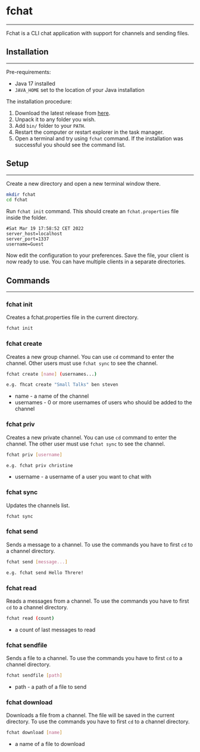# fchat

-----------

Fchat is a CLI chat application with support for channels and sending files.

## Installation

-----------
Pre-requirements:

- Java 17 installed
- `JAVA_HOME` set to the location of your Java installation

The installation procedure:

1. Download the latest release from [here]().
2. Unpack it to any folder you wish.
3. Add `bin/` folder to your `PATH`.
4. Restart the computer or restart explorer in the task manager.
5. Open a terminal and try using `fchat` command. If the installation was successful you should see the command list.

## Setup

-----------

Create a new directory and open a new terminal window there.

```bash
mkdir fchat 
cd fchat
```

Run `fchat init` command. This should create an `fchat.properties` file inside the folder.

```properties
#Sat Mar 19 17:58:52 CET 2022
server_host=localhost
server_port=1337
username=Guest
```

Now edit the configuration to your preferences. Save the file, your client is now ready to use. You can have multiple
clients in a separate directories.

## Commands

-----------

### fchat init

Creates a fchat.properties file in the current directory.

```bash
fchat init
```

### fchat create

Creates a new group channel. You can use `cd` command to enter the channel. Other users must use `fchat sync` to see the
channel.

```bash
fchat create [name] (usernames...)

e.g. fhcat create "Small Talks" ben steven
```

- name - a name of the channel
- usernames - 0 or more usernames of users who should be added to the channel

### fchat priv

Creates a new private channel. You can use `cd` command to enter the channel. The other user must use `fchat sync` to
see the channel.

```bash
fchat priv [username]

e.g. fchat priv christine
```

- username - a username of a user you want to chat with

### fchat sync

Updates the channels list.

```bash
fchat sync
```

### fchat send

Sends a message to a channel. To use the commands you have to first `cd` to a channel directory.

```bash
fchat send [message...]

e.g. fchat send Hello Threre!
```

### fchat read

Reads a messages from a channel. To use the commands you have to first `cd` to a channel directory.

```bash
fchat read (count)
```

- a count of last messages to read

### fchat sendfile

Sends a file to a channel. To use the commands you have to first `cd` to a channel directory.

```bash
fchat sendfile [path]
```

- path - a path of a file to send

### fchat download

Downloads a file from a channel. The file will be saved in the current directory. To use the commands you have to
first `cd` to a channel directory.

```bash
fchat download [name]
```

- a name of a file to download
